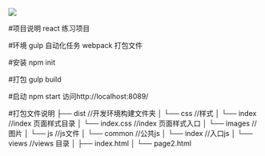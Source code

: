 ![](http://i.imgur.com/260Z60u.png)

#项目说明
react 练习项目

#环境
gulp 自动化任务
webpack 打包文件

#安装
npm init

#打包
gulp build

#启动
npm start
访问http://localhost:8089/

#打包文件说明
├── dist                         //开发环境构建文件夹
│   └── css                      //样式
│       └── index                //index 页面样式目录
│           └── index.css        //index 页面样式入口
│   └── images                   //图片
│   └── js                       //js文件
│       └── common               //公共js
│       └── index                //入口js
│   └── views                    //views 目录
│       ├── index.html
│       └── page2.html